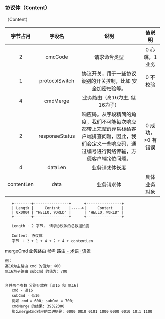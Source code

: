 ### 协议体（Content）

（Content）

| 字节占用       | 字段名            | 说明                                                                          | 值说明         |
|:----------:|:--------------:|:---------------------------------------------------------------------------:|:-----------:|
| 2          | cmdCode        | 请求命令类型                                                                      | 0 心跳，1 业务   |
| 1          | protocolSwitch | 协议开关，用于一些协议级别的开关控制，比如 安全加密校验等。                                              | 0 不校验       |
| 4          | cmdMerge       | 业务路由（高16为主, 低16为子）                                                          |             |
| 2          | responseStatus | 响应码。从字段精简的角度，我们不可能每次响应都带上完整的异常栈给客户端排查问题，因此，我们会定义一些响应码，通过编号进行网络传输，方便客户端定位问题。 | 0 成功，>0 有错误 |
| 4          | dataLen        | 业务请求体长度                                                                     |             |
| contentLen | data           | 业务请求体                                                                       | 具体业务对象      |

```textile
   +--------+----------------+      +----------------+
   | Length |     Content    |----->|     Content    |
   | 0x0000 | "HELLO, WORLD" |      | "HELLO, WORLD" |
   +--------+----------------+      +----------------+

   Length : 2 字节， 请求协议体的总数据长度

   Content: 协议体
   字节 ： 2 + 1 + 4 + 2 + 4 + contentLen
```

mergeCmd 业务路由 参考 [路由 - 术语 · 语雀](https://www.yuque.com/iohao/game/soxp4u)

```
例：
高16为主路由 cmd 的值为: 600
低16为子路由 subCmd 的值为: 700


合并两个参数,分别存放在 [高16 和 低16]
   cmd - 高16
   subCmd - 低16
   例如 cmd = 600; subCmd = 700;
   cmdMerge 的结果: 39322300
   那么mergeCmd对应的二进制是: 0000 0010 0101 1000 0000 0010 1011 1100
```
